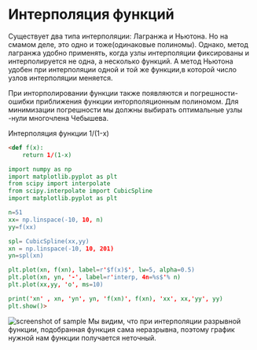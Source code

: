 # Интерполяция функций

Существует два типа интерполяции: Лагранжа и Ньютона. Но на смамом деле, это одно и тоже(одинаковые полиномы). 
Однако, метод лагранжа удобно применять, когда узлы интерполяции фиксированы и интерполируется не одна, а несколько функций.
А метод Ньютона удобен при интерполяции одной и той же функции,в которой число узлов интерполяции меняется.

При инторполировании функции также появляются и погрешности- ошибки приближения функции инторполяционным полиномом.
Для минимизации погрешности мы должны выбирать оптимальные узлы -нули многочлена Чебышева. 

Интерполяция функции 1/(1-x)

```html
<def f(x): 
	return 1/(1-x) 

import numpy as np 
import matplotlib.pyplot as plt 
from scipy import interpolate 
from scipy.interpolate import CubicSpline 
import matplotlib.pyplot as plt 

n=51 
xx= np.linspace(-10, 10, n) 
yy=f(xx) 

spl= CubicSpline(xx,yy) 
xn = np.linspace(-10, 10, 201) 
yn=spl(xn) 

plt.plot(xn, f(xn), label=r'$f(x)$', lw=5, alpha=0.5) 
plt.plot(xn, yn, '-', label=r'interp, 4n=%s$'% n) 
plt.plot(xx,yy, 'o', ms=10) 

print('xn' , xn, 'yn', yn, 'f(xn)', f(xn), 'xx', xx,'yy', yy) 
plt.show()>
```
![screenshot of sample](https://pp.userapi.com/c834100/v834100473/b31a7/hUgIXbM4Y7I.jpg)
Мы видим, что при интерполяции разрывной функции, подобранная функция сама неразрывна, поэтому график нужной нам функции получается неточный. 
